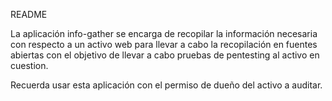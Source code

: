 README

La aplicación info-gather se encarga de recopilar la información necesaria con respecto a un activo web para llevar a cabo la recopilación en fuentes abiertas con el objetivo de llevar a cabo pruebas de pentesting al activo en cuestion.

Recuerda usar esta aplicación con el permiso de dueño del activo a auditar.